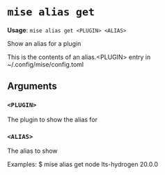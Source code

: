 # `mise alias get`

**Usage**: `mise alias get <PLUGIN> <ALIAS>`

Show an alias for a plugin

This is the contents of an alias.&lt;PLUGIN> entry in ~/.config/mise/config.toml

## Arguments

### `<PLUGIN>`

The plugin to show the alias for

### `<ALIAS>`

The alias to show

Examples:
   $ mise alias get node lts-hydrogen
   20.0.0

